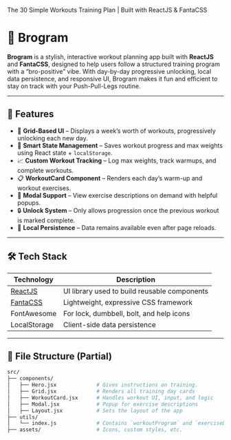 The 30 Simple Workouts Training Plan | Built with ReactJS & FantaCSS
# 💪 Brogram

**Brogram** is a stylish, interactive workout planning app built with **ReactJS** and **FantaCSS**, designed to help users follow a structured training program with a “bro-positive” vibe. With day-by-day progressive unlocking, local data persistence, and responsive UI, Brogram makes it fun and efficient to stay on track with your Push-Pull-Legs routine.

---

## 🎯 Features

- 🧱 **Grid-Based UI** – Displays a week’s worth of workouts, progressively unlocking each new day.
- 🧠 **Smart State Management** – Saves workout progress and max weights using React state + `localStorage`.
- 📈 **Custom Workout Tracking** – Log max weights, track warmups, and complete workouts.
- 📋 **WorkoutCard Component** – Renders each day’s warm-up and workout exercises.
- 🧰 **Modal Support** – View exercise descriptions on demand with helpful popups.
- 🔒 **Unlock System** – Only allows progression once the previous workout is marked complete.
- 🧠 **Local Persistence** – Data remains available even after page reloads.

---

## 🛠️ Tech Stack

| Technology | Description |
|------------|-------------|
| [ReactJS](https://react.dev) | UI library used to build reusable components |
| [FantaCSS](https://fantacss.com/) | Lightweight, expressive CSS framework |
| FontAwesome | For lock, dumbbell, bolt, and help icons |
| LocalStorage | Client-side data persistence |

---

## 📁 File Structure (Partial)

```bash
src/
├── components/
│   ├── Hero.jsx             # Gives instructions on training.
│   ├── Grid.jsx             # Renders all training day cards
│   ├── WorkoutCard.jsx      # Handles workout UI, input, and logic
│   ├── Modal.jsx            # Popup for exercise descriptions
│   ├── Layout.jsx           # Sets the layout of the app
├── utils/
│   └── index.js             # Contains `workoutProgram` and `exerciseDescriptions`
├── assets/                  # Icons, custom styles, etc.

